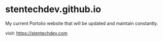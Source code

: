 # stentechdev.github.io
My current Portolio website that will be updated and maintain constantly.

visit: https://stentechdev.com
